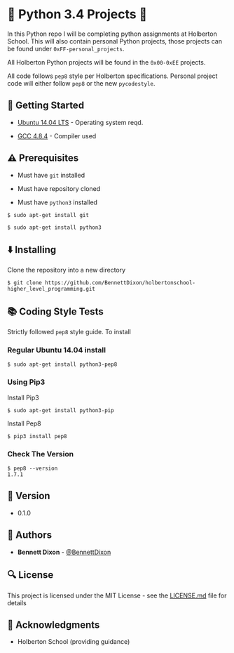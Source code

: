 # :ocean: Python 3.4 Projects :ocean:

In this Python repo I will be completing python assignments at Holberton School. This will also contain personal Python projects, those projects can be found under <code>0xFF-personal_projects</code>. 

All Holberton Python projects will be found in the <code>0x00-0xEE</code> projects.

All code follows <code>pep8</code> style per Holberton specifications. Personal project code will either follow <code>pep8</code> or the new <code>pycodestyle</code>.

## :running: Getting Started

* [Ubuntu 14.04 LTS](http://releases.ubuntu.com/14.04/) - Operating system reqd.

* [GCC 4.8.4](https://gcc.gnu.org/gcc-4.8/) - Compiler used


## :warning: Prerequisites

* Must have `git` installed

* Must have repository cloned

* Must have `python3` installed

```
$ sudo apt-get install git
```

```
$ sudo apt-get install python3
```


## :arrow_down: Installing

Clone the repository into a new directory

```
$ git clone https://github.com/BennettDixon/holbertonschool-higher_level_programming.git
```

## :books: Coding Style Tests

Strictly followed `pep8` style guide. To install

### Regular Ubuntu 14.04 install

```
$ sudo apt-get install python3-pep8
```

### Using Pip3

Install Pip3

```
$ sudo apt-get install python3-pip
```

Install Pep8

```
$ pip3 install pep8
```

### Check The Version

```
$ pep8 --version
1.7.1
```

## :pencil: Version

* 0.1.0



## :blue_book: Authors
* **Bennett Dixon** - [@BennettDixon](https://github.com/BennettDixon)



## :mag: License

This project is licensed under the MIT License - see the [LICENSE.md](LICENSE.md) file for details



## :mega: Acknowledgments

* Holberton School (providing guidance)
